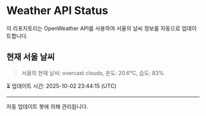 
# Weather API Status

이 리포지토리는 OpenWeather API를 사용하여 서울의 날씨 정보를 자동으로 업데이트합니다.

## 현재 서울 날씨
> 서울의 현재 날씨: overcast clouds, 온도: 20.6°C, 습도: 83%

⏳ 업데이트 시간: 2025-10-02 23:44:15 (UTC)

---
자동 업데이트 봇에 의해 관리됩니다.
